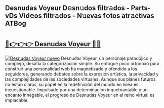 ## Desnudas Voyeur D𝚎sn𝚞dos filtr𝚊dos - Parts-vDs Vid𝚎os filtr𝚊dos - N𝚞evas f𝚘tos atr𝚊ctivas ATBog

# <h2><a href="http://mbavh7.tromn.icu/?c=Desnudas+Voyeur">🔗👉👉👉 Desnudas Voyeur 🔗🔗</a></h2>

[![Desnudas Voyeur nuevo](https://i.imgur.com/pEAQMta.gif)](http://mbavh7.tromn.icu/?c=Desnudas+Voyeur)
Desnudas Voyeur, un personaje paradójico y complejo, desafía la categorización simple. Su enfoque poco ortodoxo para construir una personalidad web ha magnetizado y ofendido a los seguidores, generando debates sobre la expresión artística, la privacidad y las complejidades de las sociedades virtuales. Aunque sus planes futuros no están claros, su papel en la redefinición del mundo en línea es incuestionable. Impulsado por una determinación inquebrantable y un encanto innegable, el progreso de Desnudas Voyeur en el reino virtual es implacable.
